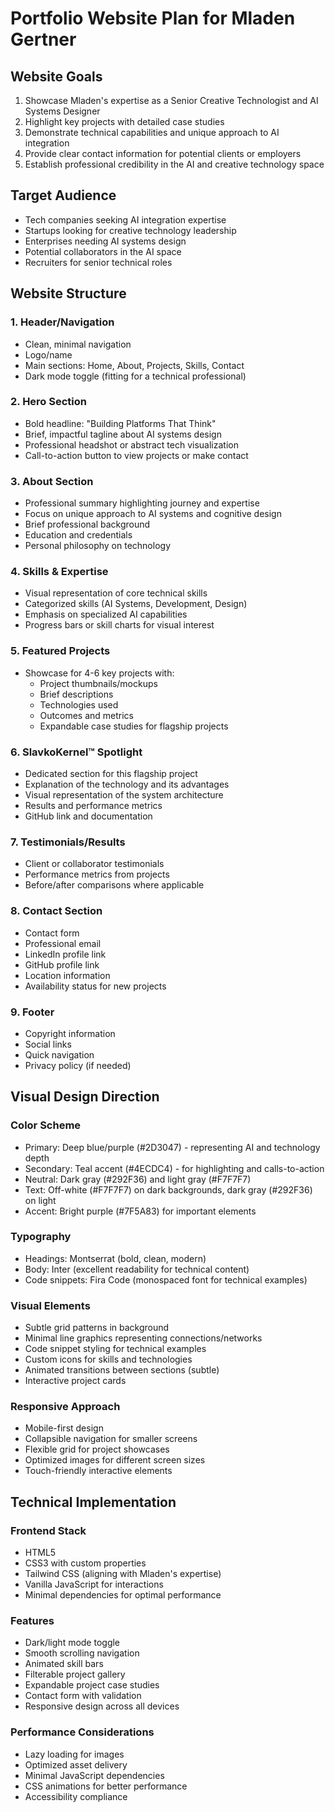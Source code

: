 # Portfolio Website Plan for Mladen Gertner

## Website Goals
1. Showcase Mladen's expertise as a Senior Creative Technologist and AI Systems Designer
2. Highlight key projects with detailed case studies
3. Demonstrate technical capabilities and unique approach to AI integration
4. Provide clear contact information for potential clients or employers
5. Establish professional credibility in the AI and creative technology space

## Target Audience
- Tech companies seeking AI integration expertise
- Startups looking for creative technology leadership
- Enterprises needing AI systems design
- Potential collaborators in the AI space
- Recruiters for senior technical roles

## Website Structure

### 1. Header/Navigation
- Clean, minimal navigation
- Logo/name
- Main sections: Home, About, Projects, Skills, Contact
- Dark mode toggle (fitting for a technical professional)

### 2. Hero Section
- Bold headline: "Building Platforms That Think"
- Brief, impactful tagline about AI systems design
- Professional headshot or abstract tech visualization
- Call-to-action button to view projects or make contact

### 3. About Section
- Professional summary highlighting journey and expertise
- Focus on unique approach to AI systems and cognitive design
- Brief professional background
- Education and credentials
- Personal philosophy on technology

### 4. Skills & Expertise
- Visual representation of core technical skills
- Categorized skills (AI Systems, Development, Design)
- Emphasis on specialized AI capabilities
- Progress bars or skill charts for visual interest

### 5. Featured Projects
- Showcase for 4-6 key projects with:
  - Project thumbnails/mockups
  - Brief descriptions
  - Technologies used
  - Outcomes and metrics
  - Expandable case studies for flagship projects

### 6. SlavkoKernel™ Spotlight
- Dedicated section for this flagship project
- Explanation of the technology and its advantages
- Visual representation of the system architecture
- Results and performance metrics
- GitHub link and documentation

### 7. Testimonials/Results
- Client or collaborator testimonials
- Performance metrics from projects
- Before/after comparisons where applicable

### 8. Contact Section
- Contact form
- Professional email
- LinkedIn profile link
- GitHub profile link
- Location information
- Availability status for new projects

### 9. Footer
- Copyright information
- Social links
- Quick navigation
- Privacy policy (if needed)

## Visual Design Direction

### Color Scheme
- Primary: Deep blue/purple (#2D3047) - representing AI and technology depth
- Secondary: Teal accent (#4ECDC4) - for highlighting and calls-to-action
- Neutral: Dark gray (#292F36) and light gray (#F7F7F7)
- Text: Off-white (#F7F7F7) on dark backgrounds, dark gray (#292F36) on light
- Accent: Bright purple (#7F5A83) for important elements

### Typography
- Headings: Montserrat (bold, clean, modern)
- Body: Inter (excellent readability for technical content)
- Code snippets: Fira Code (monospaced font for technical examples)

### Visual Elements
- Subtle grid patterns in background
- Minimal line graphics representing connections/networks
- Code snippet styling for technical examples
- Custom icons for skills and technologies
- Animated transitions between sections (subtle)
- Interactive project cards

### Responsive Approach
- Mobile-first design
- Collapsible navigation for smaller screens
- Flexible grid for project showcases
- Optimized images for different screen sizes
- Touch-friendly interactive elements

## Technical Implementation

### Frontend Stack
- HTML5
- CSS3 with custom properties
- Tailwind CSS (aligning with Mladen's expertise)
- Vanilla JavaScript for interactions
- Minimal dependencies for optimal performance

### Features
- Dark/light mode toggle
- Smooth scrolling navigation
- Animated skill bars
- Filterable project gallery
- Expandable project case studies
- Contact form with validation
- Responsive design across all devices

### Performance Considerations
- Lazy loading for images
- Optimized asset delivery
- Minimal JavaScript dependencies
- CSS animations for better performance
- Accessibility compliance